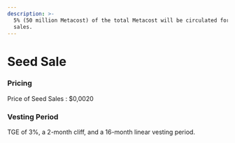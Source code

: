 ```yaml
---
description: >-
  5% (50 million Metacost) of the total Metacost will be circulated for seed
  sales.
---
```


# Seed Sale

### Pricing

Price of Seed Sales : $0,0020

### Vesting Period

TGE of 3%, a 2-month cliff, and a 16-month linear vesting period.
